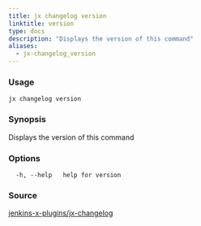 ```yaml
---
title: jx changelog version
linktitle: version
type: docs
description: "Displays the version of this command"
aliases:
  - jx-changelog_version
---
```


### Usage

```
jx changelog version
```

### Synopsis

Displays the version of this command

### Options

```
  -h, --help   help for version
```



### Source

[jenkins-x-plugins/jx-changelog](https://github.com/jenkins-x-plugins/jx-changelog)
